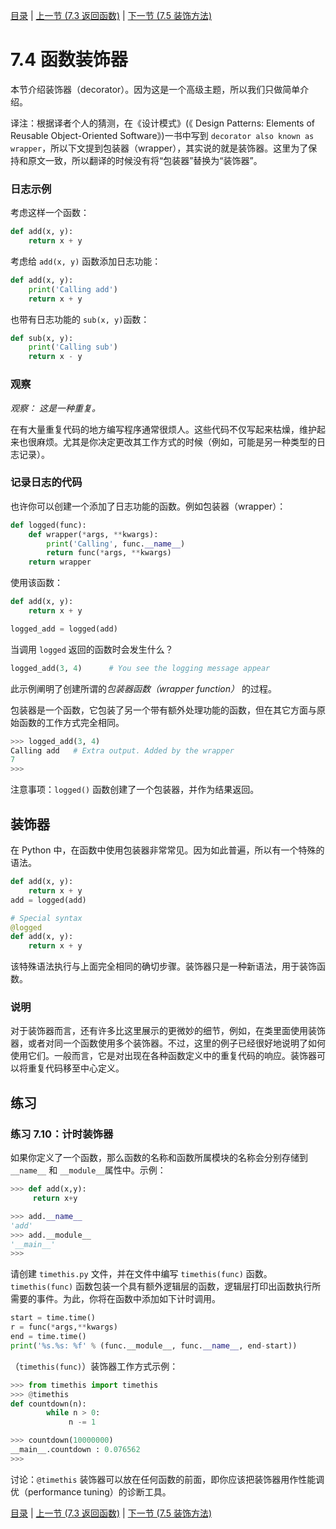 [目录](../Contents.md) \| [上一节 (7.3 返回函数)](03_Returning_functions.md) \| [下一节 (7.5 装饰方法)](05_Decorated_methods.md)

# 7.4 函数装饰器

本节介绍装饰器（decorator）。因为这是一个高级主题，所以我们只做简单介绍。

译注：根据译者个人的猜测，在《设计模式》(《 Design Patterns: Elements of Reusable Object-Oriented Software》)一书中写到 `decorator also known as wrapper`，所以下文提到包装器（wrapper），其实说的就是装饰器。这里为了保持和原文一致，所以翻译的时候没有将“包装器”替换为“装饰器”。

### 日志示例

考虑这样一个函数：

```python
def add(x, y):
    return x + y
```

考虑给 `add(x, y)` 函数添加日志功能：

```python
def add(x, y):
    print('Calling add')
    return x + y
```

也带有日志功能的 `sub(x, y)`函数：

```python
def sub(x, y):
    print('Calling sub')
    return x - y
```

### 观察

*观察： 这是一种重复。*

在有大量重复代码的地方编写程序通常很烦人。这些代码不仅写起来枯燥，维护起来也很麻烦。尤其是你决定更改其工作方式的时候（例如，可能是另一种类型的日志记录）。

### 记录日志的代码

也许你可以创建一个添加了日志功能的函数。例如包装器（wrapper）：

```python
def logged(func):
    def wrapper(*args, **kwargs):
        print('Calling', func.__name__)
        return func(*args, **kwargs)
    return wrapper
```

使用该函数：

```python
def add(x, y):
    return x + y

logged_add = logged(add)
```

当调用 `logged` 返回的函数时会发生什么？

```python
logged_add(3, 4)      # You see the logging message appear
```

此示例阐明了创建所谓的*包装器函数（wrapper function）* 的过程。

包装器是一个函数，它包装了另一个带有额外处理功能的函数，但在其它方面与原始函数的工作方式完全相同。

```python
>>> logged_add(3, 4)
Calling add   # Extra output. Added by the wrapper
7
>>>
```

注意事项：`logged()`  函数创建了一个包装器，并作为结果返回。

## 装饰器

在 Python 中，在函数中使用包装器非常常见。因为如此普遍，所以有一个特殊的语法。

```python
def add(x, y):
    return x + y
add = logged(add)

# Special syntax
@logged
def add(x, y):
    return x + y
```

该特殊语法执行与上面完全相同的确切步骤。装饰器只是一种新语法，用于装饰函数。

### 说明

对于装饰器而言，还有许多比这里展示的更微妙的细节，例如，在类里面使用装饰器，或者对同一个函数使用多个装饰器。不过，这里的例子已经很好地说明了如何使用它们。一般而言，它是对出现在各种函数定义中的重复代码的响应。装饰器可以将重复代码移至中心定义。

## 练习

### 练习 7.10：计时装饰器

如果你定义了一个函数，那么函数的名称和函数所属模块的名称会分别存储到 `__name__` 和 `__module__`属性中。示例：

```python
>>> def add(x,y):
     return x+y

>>> add.__name__
'add'
>>> add.__module__
'__main__'
>>>
```

请创建 `timethis.py` 文件，并在文件中编写 `timethis(func)` 函数。`timethis(func)` 函数包装一个具有额外逻辑层的函数，逻辑层打印出函数执行所需要的事件。为此，你将在函数中添加如下计时调用。

```python
start = time.time()
r = func(*args,**kwargs)
end = time.time()
print('%s.%s: %f' % (func.__module__, func.__name__, end-start))
```

（`timethis(func)`）装饰器工作方式示例：

```python
>>> from timethis import timethis
>>> @timethis
def countdown(n):
        while n > 0:
             n -= 1

>>> countdown(10000000)
__main__.countdown : 0.076562
>>>
```

讨论：`@timethis` 装饰器可以放在任何函数的前面，即你应该把装饰器用作性能调优（performance tuning）的诊断工具。

[目录](../Contents.md) \| [上一节 (7.3 返回函数)](03_Returning_functions.md) \| [下一节 (7.5 装饰方法)](05_Decorated_methods.md)